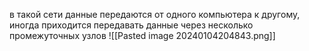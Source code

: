  в такой сети данные передаются от одного компьютера к другому, иногда приходится передавать данные через несколько промежуточных узлов 
![[Pasted image 20240104204843.png]]